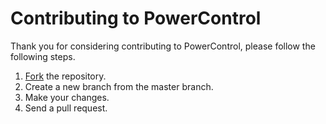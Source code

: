 # Contributing to PowerControl

Thank you for considering contributing to PowerControl, please follow the following steps.

1. [Fork](https://github.com/nberlijn/PowerControl#fork-destination-box) the repository.
2. Create a new branch from the master branch.
3. Make your changes.
4. Send a pull request.
